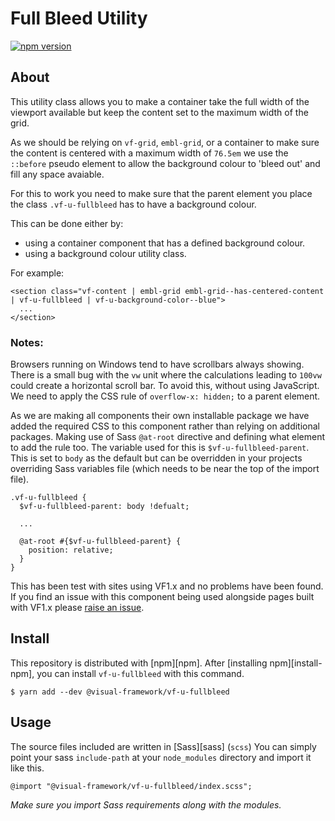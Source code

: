 # Full Bleed Utility

[![npm version](https://badge.fury.io/js/%40visual-framework%2Fvf-u-fullbleed.svg)](https://badge.fury.io/js/%40visual-framework%2Fvf-u-fullbleed)

## About

This utility class allows you to make a container take the full width of the viewport available but keep the content set to the maximum width of the grid.

As we should be relying on `vf-grid`, `embl-grid`, or a container to make sure the content is centered with a maximum width of `76.5em` we use the `::before` pseudo element to allow the background colour to 'bleed out' and fill any space avaiable.

For this to work you need to make sure that the parent element you place the class `.vf-u-fullbleed` has to have a background colour.

This can be done either by:

- using a container component that has a defined background colour.
- using a background colour utility class.

For example:
```
<section class="vf-content | embl-grid embl-grid--has-centered-content | vf-u-fullbleed | vf-u-background-color--blue">
  ...
</section>
```

### Notes:

Browsers running on Windows tend to have scrollbars always showing. There is a small bug with the `vw` unit where the calculations leading to `100vw` could create a horizontal scroll bar. To avoid this, without using JavaScript. We need to apply the CSS rule of `overflow-x: hidden;` to a parent element.

As we are making all components their own installable package we have added the required CSS to this component rather than relying on additional packages. Making use of Sass `@at-root` directive and defining what element to add the rule too. The variable used for this is `$vf-u-fullbleed-parent`. This is set to `body` as the default but can be overridden in your projects overriding Sass variables file (which needs to be near the top of the import file).

```
.vf-u-fullbleed {
  $vf-u-fullbleed-parent: body !defualt;

  ...
  
  @at-root #{$vf-u-fullbleed-parent} {
    position: relative;
  }
}
```

This has been test with sites using VF1.x and no problems have been found. If you find an issue with this component being used alongside pages built with VF1.x please [raise an issue](https://github.com/visual-framework/vf-core/issues/new?title=BUG%3A+vf-u-bleed&assignees=sturobson).

## Install

This repository is distributed with [npm][npm]. After [installing npm][install-npm], you can install `vf-u-fullbleed` with this command.

```
$ yarn add --dev @visual-framework/vf-u-fullbleed
```

## Usage

The source files included are written in [Sass][sass] (`scss`) You can simply point your sass `include-path` at your `node_modules` directory and import it like this.

```
@import "@visual-framework/vf-u-fullbleed/index.scss";
```

_Make sure you import Sass requirements along with the modules._
